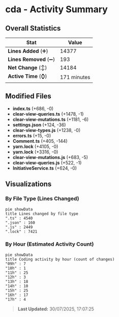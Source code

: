 # cda - Activity Summary 

## Overall Statistics

| Stat                   | Value                                                             |
| ---------------------- | ----------------------------------------------------------------- |
| **Lines Added** (➕)   | 14377                                          |
| **Lines Removed** (➖) | 193                                        |
| **Net Change** (↕)    | 14184                |
| **Active Time** (⌚)   | 171 minutes |


## Modified Files
- **index.ts** (+686, -0)
- **clear-view-queries.ts** (+1478, -1)
- **clear-view-mutations.ts** (+1181, -6)
- **settings.json** (+124, -36)
- **clear-view-types.js** (+1238, -0)
- **errors.ts** (+15, -0)
- **Comment.ts** (+405, -144)
- **yarn.lock** (+4105, -0)
- **yarn.lock** (+3316, -0)
- **clear-view-mutations.js** (+683, -5)
- **clear-view-queries.js** (+522, -1)
- **InitiativeService.ts** (+624, -0)

## Visualizations

### By File Type (Lines Changed)

```mermaid
pie showData
title Lines changed by file type
".ts" : 4540
".json" : 160
".js" : 2449
".lock" : 7421
```

### By Hour (Estimated Activity Count)

```mermaid
pie showData
title Coding activity by hour (count of changes)
"09h" : 7
"10h" : 1
"11h" : 25
"12h" : 3
"13h" : 18
"14h" : 10
"15h" : 25
"16h" : 17
"17h" : 4
```


> **Last Updated:** 30/07/2025, 17:07:25